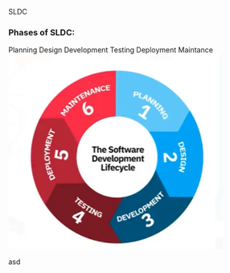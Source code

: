 SLDC

### Phases of SLDC:

Planning
Design
Development
Testing
Deployment
Maintance
![alt text](image.png)

asd
